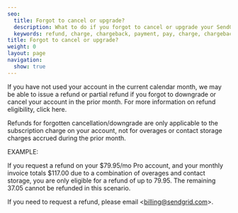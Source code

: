 ```yaml
---
seo:
  title: Forgot to cancel or upgrade?
  description: What to do if you forgot to cancel or upgrade your SendGrid account.
  keywords: refund, charge, chargeback, payment, pay, charge, chargeback, forgot, cancel, upgrade, accidentally
title: Forgot to cancel or upgrade?
weight: 0
layout: page
navigation:
  show: true
---
```

If you have not used your account in the current calendar month, we may be able to issue a refund or partial refund if you forgot to downgrade or cancel your account in the prior month. For more information on refund eligibility, click here. 

Refunds for forgotten cancellation/downgrade are only applicable to the subscription charge on your account, not for overages or contact storage charges accrued during the prior month. 

EXAMPLE:

If you request a refund on your $79.95/mo Pro account, and your monthly invoice totals $117.00 due to a combination of overages and contact storage, you are only eligible for a refund of up to 79.95. The remaining 37.05 cannot be refunded in this scenario. 

If you need to request a refund, please email &lt;billing@sendgrid.com&gt;.
